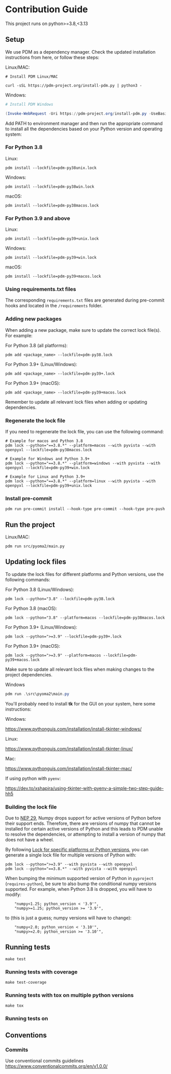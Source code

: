 # Contribution Guide

This project runs on python>=3.8,<3.13

## Setup

We use PDM as a dependency manager. Check the updated installation instructions from here, or follow these steps:

Linux/MAC:

```shell
# Install PDM Linux/MAC

curl -sSL https://pdm-project.org/install-pdm.py | python3 -
```

Windows:

```powershell
# Install PDM Windows

(Invoke-WebRequest -Uri https://pdm-project.org/install-pdm.py -UseBasicParsing).Content | python -
```

Add PATH to environment manager and then run the appropriate command to install all the dependencies based on your Python version and operating system:

### For Python 3.8

Linux:
```shell
pdm install --lockfile=pdm-py38unix.lock
```

Windows:
```shell
pdm install --lockfile=pdm-py38win.lock
```

macOS:
```shell
pdm install --lockfile=pdm-py38macos.lock
```

### For Python 3.9 and above

Linux:
```shell
pdm install --lockfile=pdm-py39+unix.lock
```

Windows:
```shell
pdm install --lockfile=pdm-py39+win.lock
```

macOS:
```shell
pdm install --lockfile=pdm-py39+macos.lock
```

### Using requirements.txt files

The corresponding `requirements.txt` files are generated during pre-commit hooks and located in the `/requirements` folder.

### Adding new packages

When adding a new package, make sure to update the correct lock file(s). For example:

For Python 3.8 (all platforms):
```shell
pdm add <package_name> --lockfile=pdm-py38.lock
```

For Python 3.9+ (Linux/Windows):
```shell
pdm add <package_name> --lockfile=pdm-py39+.lock
```

For Python 3.9+ (macOS):
```shell
pdm add <package_name> --lockfile=pdm-py39+macos.lock
```

Remember to update all relevant lock files when adding or updating dependencies.

### Regenerate the lock file

If you need to regenerate the lock file, you can use the following command:

```shell
# Example for macos and Python 3.8
pdm lock --python="==3.8.*" --platform=macos --with pyvista --with openpyxl --lockfile=pdm-py38macos.lock
```

```shell
# Example for Windows and Python 3.9+
pdm lock --python="==3.8.*" --platform=windows --with pyvista --with openpyxl --lockfile=pdm-py39+win.lock
```

```shell
# Example for Linux and Python 3.9+
pdm lock --python="==3.8.*" --platform=linux --with pyvista --with openpyxl --lockfile=pdm-py39+unix.lock
```

### Install pre-commit

```shell
pdm run pre-commit install --hook-type pre-commit --hook-type pre-push
```

## Run the project

Linux/MAC:
```shell
pdm run src/pyoma2/main.py
```

## Updating lock files

To update the lock files for different platforms and Python versions, use the following commands:

For Python 3.8 (Linux/Windows):
```shell
pdm lock --python="3.8" --lockfile=pdm-py38.lock
```

For Python 3.8 (macOS):
```shell
pdm lock --python="3.8" --platform=macos --lockfile=pdm-py38macos.lock
```

For Python 3.9+ (Linux/Windows):
```shell
pdm lock --python=">=3.9" --lockfile=pdm-py39+.lock
```

For Python 3.9+ (macOS):
```shell
pdm lock --python=">=3.9" --platform=macos --lockfile=pdm-py39+macos.lock
```

Make sure to update all relevant lock files when making changes to the project dependencies.

Windows

```powershell
pdm run .\src\pyoma2\main.py
```

You'll probably need to install **tk** for the GUI on your system, here some instructions:

Windows:

https://www.pythonguis.com/installation/install-tkinter-windows/


Linux:

https://www.pythonguis.com/installation/install-tkinter-linux/

Mac:

https://www.pythonguis.com/installation/install-tkinter-mac/

If using python with `pyenv`:

https://dev.to/xshapira/using-tkinter-with-pyenv-a-simple-two-step-guide-hh5

### Building the lock file

Due to [NEP 29](https://numpy.org/neps/nep-0029-deprecation_policy.html), Numpy drops support for active versions of Python before their support ends. Therefore, there are versions of numpy that cannot be installed for certain active versions of Python and this leads to PDM unable to resolve the dependencies, or attempting to install a version of numpy that does not have a wheel.

By following [Lock for specific platforms or Python versions](https://pdm-project.org/en/latest/usage/lock-targets/), you can generate a single lock file for multiple versions of Python with:

```
pdm lock --python=">=3.9" --with pyvista --with openpyxl
pdm lock --python="==3.8.*" --with pyvista --with openpyxl
```

When bumping the minimum supported version of Python in `pyproject` (`requires-python`), be sure to also bump the conditional numpy versions supported. For example, when Python 3.8 is dropped, you will have to modify:

```
    "numpy<1.25; python_version < '3.9'",
    "numpy>=1.25; python_version >= '3.9'",
```

to (this is just a guess; numpy versions will have to change):

```
    "numpy<2.0; python_version < '3.10'",
    "numpy>=2.0; python_version >= '3.10'",
```

## Running tests

```shell
make test
```

### Running tests with coverage

```shell
make test-coverage
```

### Running tests with tox on multiple python versions

```shell
make tox
```

### Running tests on

## Conventions

### Commits

Use conventional commits guidelines https://www.conventionalcommits.org/en/v1.0.0/
